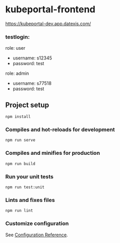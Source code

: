 # kubeportal-frontend

https://kubeportal-dev.app.datexis.com/

### testlogin:
role: user

- username: s12345
- password: test

role: admin

- username: s77518
- password: test

## Project setup
```
npm install
```

### Compiles and hot-reloads for development
```
npm run serve
```

### Compiles and minifies for production
```
npm run build
```

### Run your unit tests
```
npm run test:unit
```

### Lints and fixes files
```
npm run lint
```

### Customize configuration
See [Configuration Reference](https://cli.vuejs.org/config/).
